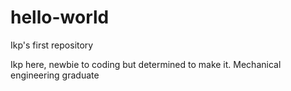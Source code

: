 # hello-world
Ikp's first repository

Ikp here, newbie to coding but determined to make it. 
Mechanical engineering graduate
